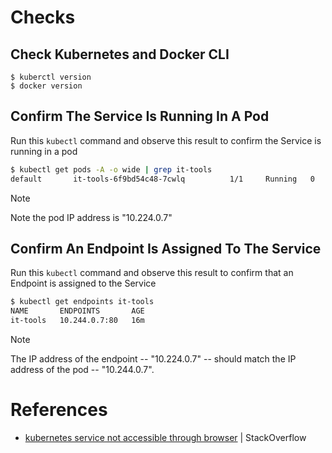 # Checks

## Check Kubernetes and Docker CLI
```
$ kuberctl version
$ docker version
```

## Confirm The Service Is Running In A Pod
Run this ```kubectl``` command and observe this result to confirm the Service is running in a pod
```bash
$ kubectl get pods -A -o wide | grep it-tools
default       it-tools-6f9bd54c48-7cwlq          1/1     Running   0              3m24s   10.244.0.7     minikube   <none>           <none>
```

> [!NOTE]
> Note the pod IP address is "10.224.0.7"

## Confirm An Endpoint Is Assigned To The Service
Run this ```kubectl``` command and observe this result to confirm that an Endpoint is assigned to the Service
```bash
$ kubectl get endpoints it-tools
NAME       ENDPOINTS       AGE
it-tools   10.244.0.7:80   16m
```

> [!NOTE]
> The IP address of the endpoint -- "10.224.0.7" -- should match the IP address of the pod -- "10.244.0.7".

# References
- [kubernetes service not accessible through browser](https://stackoverflow.com/questions/66289053/kubernetes-service-not-accessible-through-browser) | StackOverflow
